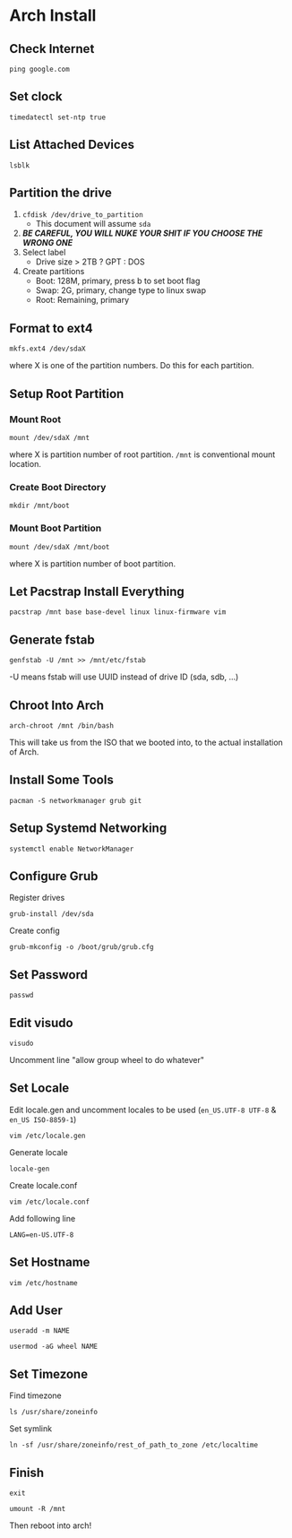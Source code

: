 # Arch Install

## Check Internet

`ping google.com`

## Set clock

`timedatectl set-ntp true`

## List Attached Devices

`lsblk`

## Partition the drive

1. `cfdisk /dev/drive_to_partition`
    * This document will assume `sda`
2. ***BE CAREFUL, YOU WILL NUKE YOUR SHIT IF YOU CHOOSE THE WRONG ONE***
3. Select label
    * Drive size > 2TB ? GPT : DOS
5. Create partitions
    * Boot: 128M, primary, press b to set boot flag
    * Swap: 2G, primary, change type to linux swap
    * Root: Remaining, primary

## Format to ext4

`mkfs.ext4 /dev/sdaX` 

where X is one of the partition numbers. Do this for each partition.

## Setup Root Partition

### Mount Root

`mount /dev/sdaX /mnt`

where X is partition number of root partition. `/mnt` is conventional mount location.

### Create Boot Directory

`mkdir /mnt/boot`

### Mount Boot Partition

`mount /dev/sdaX /mnt/boot`

where X is partition number of boot partition.

## Let Pacstrap Install Everything

`pacstrap /mnt base base-devel linux linux-firmware vim`

## Generate fstab

`genfstab -U /mnt >> /mnt/etc/fstab`

-U means fstab will use UUID instead of drive ID (sda, sdb, ...)

## Chroot Into Arch

`arch-chroot /mnt /bin/bash`

This will take us from the ISO that we booted into, to the actual installation of Arch.

## Install Some Tools

`pacman -S networkmanager grub git`

## Setup Systemd Networking

`systemctl enable NetworkManager`

## Configure Grub

Register drives

`grub-install /dev/sda`

Create config

`grub-mkconfig -o /boot/grub/grub.cfg`

## Set Password

`passwd`

## Edit visudo

`visudo`

Uncomment line "allow group wheel to do whatever"

## Set Locale

Edit locale.gen and uncomment locales to be used (`en_US.UTF-8 UTF-8` & `en_US ISO-8859-1`)

`vim /etc/locale.gen`

Generate locale

`locale-gen`

Create locale.conf

`vim /etc/locale.conf`

Add following line

`LANG=en-US.UTF-8`

## Set Hostname

`vim /etc/hostname`

## Add User

`useradd -m NAME`

`usermod -aG wheel NAME`

## Set Timezone

Find timezone

`ls /usr/share/zoneinfo`

Set symlink

`ln -sf /usr/share/zoneinfo/rest_of_path_to_zone /etc/localtime`

## Finish

`exit`

`umount -R /mnt`

Then reboot into arch!
